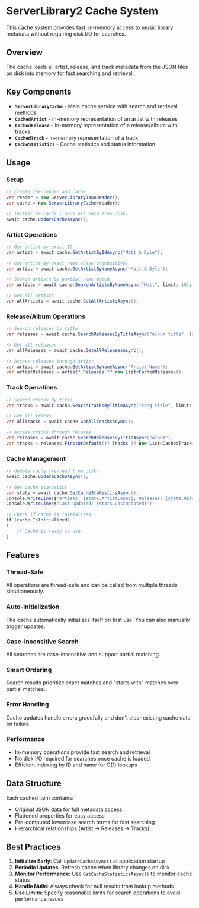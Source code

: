 # ServerLibrary2 Cache System

This cache system provides fast, in-memory access to music library metadata without requiring disk I/O for searches.

## Overview

The cache loads all artist, release, and track metadata from the JSON files on disk into memory for fast searching and retrieval.

## Key Components

- **`ServerLibraryCache`** - Main cache service with search and retrieval methods
- **`CachedArtist`** - In-memory representation of an artist with releases
- **`CachedRelease`** - In-memory representation of a release/album with tracks  
- **`CachedTrack`** - In-memory representation of a track
- **`CacheStatistics`** - Cache statistics and status information

## Usage

### Setup

```csharp
// Create the reader and cache
var reader = new ServerLibraryJsonReader();
var cache = new ServerLibraryCache(reader);

// Initialize cache (loads all data from disk)
await cache.UpdateCacheAsync();
```

### Artist Operations

```csharp
// Get artist by exact ID
var artist = await cache.GetArtistByIdAsync("Matt & Dyle");

// Get artist by exact name (case-insensitive)
var artist = await cache.GetArtistByNameAsync("Matt & Dyle");

// Search artists by partial name match
var artists = await cache.SearchArtistsByNameAsync("Matt", limit: 10);

// Get all artists
var allArtists = await cache.GetAllArtistsAsync();
```

### Release/Album Operations

```csharp
// Search releases by title
var releases = await cache.SearchReleasesByTitleAsync("album title", limit: 20);

// Get all releases
var allReleases = await cache.GetAllReleasesAsync();

// Access releases through artist
var artist = await cache.GetArtistByNameAsync("Artist Name");
var artistReleases = artist?.Releases ?? new List<CachedRelease>();
```

### Track Operations

```csharp
// Search tracks by title
var tracks = await cache.SearchTracksByTitleAsync("song title", limit: 30);

// Get all tracks
var allTracks = await cache.GetAllTracksAsync();

// Access tracks through release
var releases = await cache.SearchReleasesByTitleAsync("album");
var tracks = releases.FirstOrDefault()?.Tracks ?? new List<CachedTrack>();
```

### Cache Management

```csharp
// Update cache (re-read from disk)
await cache.UpdateCacheAsync();

// Get cache statistics
var stats = await cache.GetCacheStatisticsAsync();
Console.WriteLine($"Artists: {stats.ArtistCount}, Releases: {stats.ReleaseCount}, Tracks: {stats.TrackCount}");
Console.WriteLine($"Last updated: {stats.LastUpdated}");

// Check if cache is initialized
if (cache.IsInitialized)
{
    // Cache is ready to use
}
```

## Features

### Thread-Safe
All operations are thread-safe and can be called from multiple threads simultaneously.

### Auto-Initialization
The cache automatically initializes itself on first use. You can also manually trigger updates.

### Case-Insensitive Search
All searches are case-insensitive and support partial matching.

### Smart Ordering
Search results prioritize exact matches and "starts with" matches over partial matches.

### Error Handling
Cache updates handle errors gracefully and don't clear existing cache data on failure.

### Performance
- In-memory operations provide fast search and retrieval
- No disk I/O required for searches once cache is loaded
- Efficient indexing by ID and name for O(1) lookups

## Data Structure

Each cached item contains:
- Original JSON data for full metadata access
- Flattened properties for easy access
- Pre-computed lowercase search terms for fast searching
- Hierarchical relationships (Artist → Releases → Tracks)

## Best Practices

1. **Initialize Early**: Call `UpdateCacheAsync()` at application startup
2. **Periodic Updates**: Refresh cache when library changes on disk
3. **Monitor Performance**: Use `GetCacheStatisticsAsync()` to monitor cache status
4. **Handle Nulls**: Always check for null results from lookup methods
5. **Use Limits**: Specify reasonable limits for search operations to avoid performance issues 